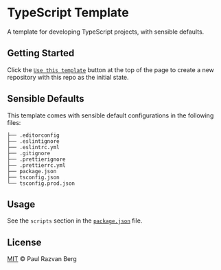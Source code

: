 # TypeScript Template

A template for developing TypeScript projects, with sensible defaults.

## Getting Started

Click the [`Use this template`](https://github.com/PaulRBerg/typescript-template/generate) button at the top of the page
to create a new repository with this repo as the initial state.

## Sensible Defaults

This template comes with sensible default configurations in the following files:

```text
├── .editorconfig
├── .eslintignore
├── .eslintrc.yml
├── .gitignore
├── .prettierignore
├── .prettierrc.yml
├── package.json
├── tsconfig.json
└── tsconfig.prod.json
```

## Usage

See the `scripts` section in the [`package.json`](./package.json) file.

## License

[MIT](./LICENSE.md) © Paul Razvan Berg
